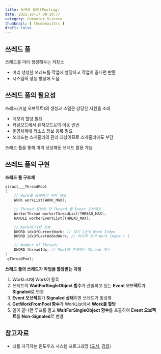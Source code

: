 ```yaml
---
title: 쓰레드 풀링(Pooling)
date: 2021-10-17 08:10:77
category: Computer Science
thumbnail: { thumbnailSrc }
draft: false
---
```


## 쓰레드 풀

쓰레드를 미리 생성해두는 저장소

- 미리 생성한 쓰레드를 작업에 할당하고 작업이 끝나면 반환
- 시스템의 성능 향상에 도움

## 쓰레드 풀의 필요성

쓰레드(커널 오브젝트)의 생성과 소멸은 상당한 자원을 소비

- 메모리 할당 필요
- 커널모드에서 유저모드로의 이동 빈번
- 운영체제에 리소스 정보 등록 필요
- 쓰레드는 스케줄러의 관리 대상이므로 스케줄러에도 부담

쓰레드 풀을 통해 미리 생성해둔 쓰레드 활용 가능

## 쓰레드 풀의 구현

**쓰레드 풀 구조체**

```c
struct___ThreadPool
{
	// Work를 등록하기 위한 배열
	WORK workList[WORK_MAX];

	// Thread 정보와 각 Thread 별 Event 오브젝트
	WorkerThread workerThreadList[THREAD_MAX];
	HANDLE workerEventList[THREAD_MAX];

	// Work에 대한 정보
	DWORD idxOfCurrentWork; // 대기 1순위 Work Index
	DWORD idxOfLastAddedWork; // 마지막 추가 Work Index + 1

	// Number of Thread;
	DWORD threadIdx; // Pool에 존재하는 Thread 개수
}
 gThreadPool;
```

**쓰레드 풀의 쓰레드가 작업을 할당받는 과정**

1. WorkList에 Work이 등록
2. 쓰레드의 **WaitForSingleObject 함수**가 관찰하고 있는 **Event 오브젝트**가 **Signaled**로 변경
3. **Event 오브젝트**가 **Signaled 상태**이면 쓰레드가 활성화
4. **GetWorkFromPool 함수**가 WorkList에서 **Work를 할당**
5. 일이 끝나면 루프를 돌고 **WaitForSingleObject 함수**를 호출하여 **Event 오브젝트**를 **Non-Signaled**로 변경

## 참고자료

- 뇌를 자극하는 윈도우즈 시스템 프로그래밍 ([도서](http://www.kyobobook.co.kr/product/detailViewKor.laf?ejkGb=KOR&mallGb=KOR&barcode=9788979144611&orderClick=LEa&Kc=), [강의](https://www.inflearn.com/course/%EC%8B%9C%EC%8A%A4%ED%85%9C-%ED%94%84%EB%A1%9C%EA%B7%B8%EB%9E%98%EB%B0%8D))